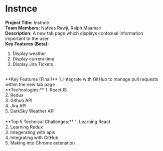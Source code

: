 # Instnce

**Project Title:** Instnce
</br>
**Team Members:** Nafees Rawji, Ralph Maamari
</br>
**Description:** A new tab page which displays contexual information important to the user. 
</br>
**Key Features (Beta):**
1. Display weather </br>
2. Display current time </br>
3. Display Jira Tickets </br>
</br>
**Key Features (Final)**
1. Integrate with GitHub to manage pull requests within the new tab page
</br>
**Technologies:**
1. ReactJS </br>
2. Redux </br>
3. Github API </br>
4. Jira API </br>
5. DarkSky Weather API </br>
</br>
**Top 5 Technical Challenges:**
1. Learning React </br>
2. Learning Redux </br>
3. Integerating with apis </br>
4. Integrating with GitHub </br>
5. Making into Chrome extenstion </br>
